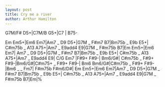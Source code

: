 ```yaml
---
layout: post
title: Cry me a river
author: Arthur Hamilton
---
```


<canvas class="chords">G7M/F#  D5+|C7M/B G5+|C7 | B75-</canvas>

<canvas class="chords">Em Em5+|Em6 Em7|Am7 _ D9 D5+|G7M _ F#m7 B7|Bm75b _ E9b E5+| C#m75b _ A13 A75+|Am7 _ E9add4 E9|G7M _ F#m75b B7|Em Em5+|Em6 Em7| 
Am7 _ D9 D5+|G7M _ F#m7 B7|Bm75b _ E9b E5+| C#m75b _ A13 A75+|Am7 _ E9add4 E9|
 C/G Em7 |F#9+ F#9-| Bm6/G#| C#m75b _ F#9+ F#9-|Bm6/G#|C#m75+ _ F#9+ F#9-| Bm6 Bm6/G#|C#m75b _ F#9+ F#9-|Bm6 _ _ Fm7| F#m75b F#m6/D#|
Em Em5+|Em6 Em7|Am7 _ D9 D5+|G7M _ F#m7 B7|Bm75b _ E9b E5+| C#m75b _ A13 A75+|Am7 _ E9add4 E9|G7M _ F#m75b B7|Em|% </canvas>





